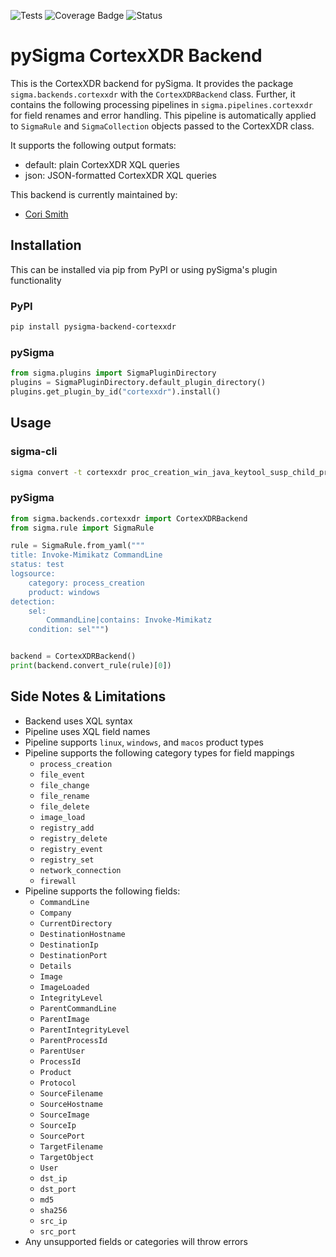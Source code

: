 ![Tests](https://github.com/7RedViolin/pySigma-backend-cortexxdr/actions/workflows/test.yml/badge.svg)
![Coverage Badge](https://img.shields.io/endpoint?url=https://gist.githubusercontent.com/7RedViolin/18755c1cbd3b77ad90ce5da485b5bdcd/raw/7RedViolin-pySigma-backend-cortexxdr.json)
![Status](https://img.shields.io/badge/Status-stable-green)

# pySigma CortexXDR Backend

This is the CortexXDR backend for pySigma. It provides the package `sigma.backends.cortexxdr` with the `CortexXDRBackend` class.
Further, it contains the following processing pipelines in `sigma.pipelines.cortexxdr` for field renames and error handling. This pipeline is automatically applied to `SigmaRule` and `SigmaCollection` objects passed to the CortexXDR class.

It supports the following output formats:

* default: plain CortexXDR XQL queries
* json: JSON-formatted CortexXDR XQL queries

This backend is currently maintained by:

* [Cori Smith](https://github.com/7RedViolin/)

## Installation
This can be installed via pip from PyPI or using pySigma's plugin functionality

### PyPI
```bash
pip install pysigma-backend-cortexxdr
```

### pySigma
```python
from sigma.plugins import SigmaPluginDirectory
plugins = SigmaPluginDirectory.default_plugin_directory()
plugins.get_plugin_by_id("cortexxdr").install()
```

## Usage

### sigma-cli
```bash
sigma convert -t cortexxdr proc_creation_win_java_keytool_susp_child_process.yml
```

### pySigma
```python
from sigma.backends.cortexxdr import CortexXDRBackend
from sigma.rule import SigmaRule

rule = SigmaRule.from_yaml("""
title: Invoke-Mimikatz CommandLine
status: test
logsource:
    category: process_creation
    product: windows
detection:
    sel:
        CommandLine|contains: Invoke-Mimikatz
    condition: sel""")


backend = CortexXDRBackend()
print(backend.convert_rule(rule)[0])
```

## Side Notes & Limitations
- Backend uses XQL syntax
- Pipeline uses XQL field names
- Pipeline supports `linux`, `windows`, and `macos` product types
- Pipeline supports the following category types for field mappings
  - `process_creation`
  - `file_event`
  - `file_change`
  - `file_rename`
  - `file_delete`
  - `image_load`
  - `registry_add`
  - `registry_delete`
  - `registry_event`
  - `registry_set`
  - `network_connection`
  - `firewall`
- Pipeline supports the following fields:
  - `CommandLine`
  - `Company`
  - `CurrentDirectory`
  - `DestinationHostname`
  - `DestinationIp`
  - `DestinationPort`
  - `Details`
  - `Image`
  - `ImageLoaded`
  - `IntegrityLevel`
  - `ParentCommandLine`
  - `ParentImage`
  - `ParentIntegrityLevel`
  - `ParentProcessId`
  - `ParentUser`
  - `ProcessId`
  - `Product`
  - `Protocol`
  - `SourceFilename`
  - `SourceHostname`
  - `SourceImage`
  - `SourceIp`
  - `SourcePort`
  - `TargetFilename`
  - `TargetObject`
  - `User`
  - `dst_ip`
  - `dst_port`
  - `md5`
  - `sha256`
  - `src_ip`
  - `src_port`
- Any unsupported fields or categories will throw errors
